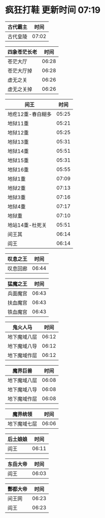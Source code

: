 # 疯狂打鞋 更新时间 07:19

| 古代霸主   | 时间    |
|--------|-------|
| 古代皇陵 | 07:02 |

| 四象苍茫长老   | 时间    |
|--------|-------|
| 苍茫大厅 | 06:28 |
| 苍茫大厅掉 | 06:28 |
| 虚无之关 | 06:26 |
| 虚无之关掉 | 06:26 |

| 间王   | 时间    |
|--------|-------|
| 地疙12重-春白糊多 | 05:25 |
| 地狱11重 | 05:21 |
| 地狱12重 | 05:25 |
| 地狱13重 | 05:31 |
| 地狱14重 | 05:51 |
| 地狱15重 | 05:31 |
| 地狱16重 | 05:55 |
| 地狱1重 | 07:09 |
| 地狱2重 | 07:13 |
| 地狱3重 | 07:16 |
| 地狱4重 | 07:17 |
| 地狱重 | 07:10 |
| 地站14重-杜死关 | 05:51 |
| 间王其 | 06:14 |
| 阎王 | 06:14 |

| 叹息之王   | 时间    |
|--------|-------|
| 叹息回廊 | 06:44 |

| 猛魔之王   | 时间    |
|--------|-------|
| 兵面魔宫 | 06:43 |
| 扶血魔宫 | 06:43 |
| 铁血魔宫 | 06:43 |

| 鬼火人马   | 时间    |
|--------|-------|
| 地下魔域八层 | 06:12 |
| 地下魔域八导 | 06:12 |
| 地下魔域作层 | 06:12 |

| 魔界巨兽   | 时间    |
|--------|-------|
| 地下魔域八层 | 06:08 |
| 地下魔域八导 | 06:08 |
| 地下魔域作层 | 06:08 |

| 魔界统领   | 时间    |
|--------|-------|
| 地下魔域七层 | 06:06 |

| 后土娘娘   | 时间    |
|--------|-------|
| 阎王 | 06:11 |

| 东岳大帝   | 时间    |
|--------|-------|
| 阎王 | 06:03 |

| 酆都大帝   | 时间    |
|--------|-------|
| 间王网 | 06:23 |
| 阎王 | 06:23 |